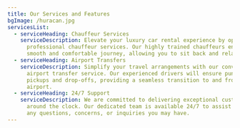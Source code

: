 ```yaml
---
title: Our Services and Features
bgImage: /huracan.jpg
servicesList:
  - serviceHeading: Chauffeur Services
    serviceDescription: Elevate your luxury car rental experience by opting for our
      professional chauffeur services. Our highly trained chauffeurs ensure a
      smooth and comfortable journey, allowing you to sit back and relax.
  - serviceHeading: Airport Transfers
    serviceDescription: Simplify your travel arrangements with our convenient
      airport transfer service. Our experienced drivers will ensure punctual
      pickups and drop-offs, providing a seamless transition to and from the
      airport.
  - serviceHeading: 24/7 Support
    serviceDescription: We are committed to delivering exceptional customer support
      around the clock. Our dedicated team is available 24/7 to assist you with
      any questions, concerns, or inquiries you may have.
---
```

